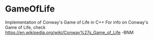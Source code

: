 # GameOfLife
Implementation of Conway's Game of Life in C++
For info on Conway's Game of Life, check https://en.wikipedia.org/wiki/Conway%27s_Game_of_Life
-BNM
